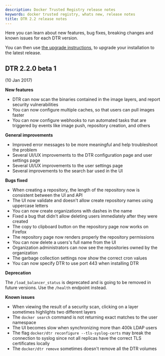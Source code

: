 ```yaml
---
description: Docker Trusted Registry release notes
keywords: docker trusted registry, whats new, release notes
title: DTR 2.2 release notes
---
```


Here you can learn about new features, bug fixes, breaking changes and
known issues for each DTR version.

You can then use [the upgrade instructions](install/upgrade.md),
to upgrade your installation to the latest release.

## DTR 2.2.0 beta 1

(10 Jan 2017)

**New features**

* DTR can now scan the binaries contained in the image layers, and report
security vulnerabilities
* You can now configure multiple caches, so that users can pull images faster
* You can now configure webhooks to run automated tasks that are triggered by
events like image push, repository creation, and others

**General improvements**

* Improved error messages to be more meaningful and help troubleshoot the problem
* Several UI/UX improvements to the DTR configuration page and user settings page
* Several UI/UX improvements to the user settings page
* Several improvements to the search bar used in the UI

**Bugs fixed**

* When creating a repository, the length of the repository now is consistent
between the UI and API
* The UI now validate and doesn't allow create repository names using uppercase
letters
* You can now create organizations with dashes in the name
* Fixed a bug that didn't allow deleting users immediately after they were
created
* The copy to clipboard button on the repository page now works on Firefox
* The repository page now renders properly the repository permissions
* You can now delete a users's full name from the UI
* Organization administrators can now see the repositories owned by the organization
* The garbage collection settings now show the correct cron values
* You can now specify DTR to use port 443 when installing DTR

**Deprecation**

The `/load_balancer_status` is deprecated and is going to be removed in future
versions. Use the `/health` endpoint instead.

**Known issues**

* When viewing the result of a security scan, clicking on a layer sometimes
highlights two different layers
* The `docker search` command is not returning exact matches to the user namespace
* The UI becomes slow when synchronizing more than 400k LDAP users
* The flag `docker/dtr reconfigure --tls-syslog-certs` may break the connection
to syslog since not all replicas have the correct TLS certificates locally
* The `docker/dtr remove` sometimes doesn't remove all the DTR volumes
